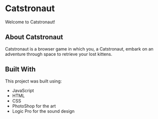 # Catstronaut

Welcome to Catstronaut! 

## About Catstronaut

Catstronaut is a browser game in which you, a Catstronaut, embark on an adventure through space to retrieve your lost kittens. 

## Built With

This project was built using:

- JavaScript
- HTML
- CSS
- PhotoShop for the art
- Logic Pro for the sound design

